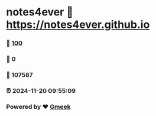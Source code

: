 # notes4ever :link: https://notes4ever.github.io 
### :page_facing_up: [100](https://notes4ever.github.io/tag.html) 
### :speech_balloon: 0 
### :hibiscus: 107587 
### :alarm_clock: 2024-11-20 09:55:09 
### Powered by :heart: [Gmeek](https://github.com/Meekdai/Gmeek)
